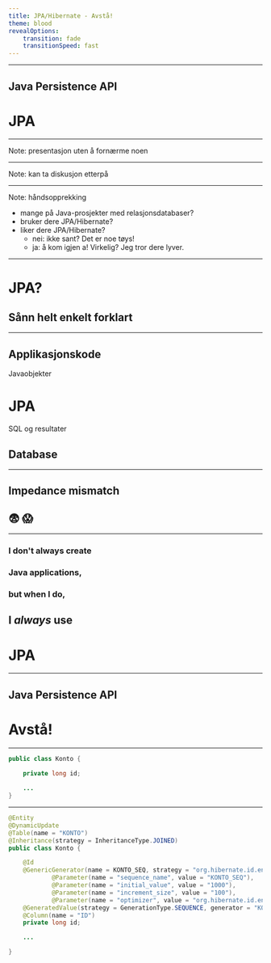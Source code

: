 ```yaml
---
title: JPA/Hibernate - Avstå!
theme: blood
revealOptions:
    transition: fade
    transitionSpeed: fast    
---
```



---

## Java Persistence API

# JPA

---

<!-- .slide: data-background="./img/hugging-kittens2.jpg" -->

Note: presentasjon uten å fornærme noen

---

<!-- .slide: data-background="./img/catpunch2.jpg" -->

Note: kan ta diskusjon etterpå

---

<!-- .slide: data-background="./img/raised-hands.jpg" -->


Note: håndsopprekking
- mange på Java-prosjekter med relasjonsdatabaser?
- bruker dere JPA/Hibernate?
- liker dere JPA/Hibernate?
    - nei: ikke sant? Det er noe tøys!
    - ja: å kom igjen a! Virkelig? Jeg tror dere lyver.

---

<!-- .slide: data-background="./img/blue-shirt-headscratch.jpg" -->

# JPA?

## Sånn helt enkelt forklart

---

## Applikasjonskode

Javaobjekter <!-- .element: class="fragment" data-fragment-index="2"--> 

# JPA <!-- .element: class="fragment" data-fragment-index="1" style="background-image: url(./img/brickwall.jpg); background-size: cover;"--> 

SQL og resultater <!-- .element: class="fragment" data-fragment-index="3"--> 

## Database


---

## Impedance mismatch

## 😨 😱





---

<!-- .slide: data-background="./img/most-interesting-man2.jpg" -->

### I don't always create 
### Java applications,

### but when I do, 
## I <em>always</em> use 
# JPA


---

## Java Persistence API

# Avstå! <!-- .element: class="fragment" --> 


---

```java
public class Konto {
    
    private long id;

    ...
}
```


---

```java
@Entity
@DynamicUpdate
@Table(name = "KONTO")
@Inheritance(strategy = InheritanceType.JOINED)
public class Konto {

    @Id
    @GenericGenerator(name = KONTO_SEQ, strategy = "org.hibernate.id.enhanced.SequenceStyleGenerator", parameters = {
            @Parameter(name = "sequence_name", value = "KONTO_SEQ"),
            @Parameter(name = "initial_value", value = "1000"),
            @Parameter(name = "increment_size", value = "100"),
            @Parameter(name = "optimizer", value = "org.hibernate.id.enhanced.PooledOptimizer") })
    @GeneratedValue(strategy = GenerationType.SEQUENCE, generator = "KONTO_SEQ")
    @Column(name = "ID")
    private long id;

    ...

}
```


